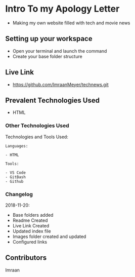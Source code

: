 # Intro To my Apology Letter

- Making my own website filled with tech and movie news

## Setting up your workspace

- Open your terminal and launch the command 
- Create your base folder structure 
## Live Link
- https://github.com/ImraanMeyer/technews.git

## Prevalent Technologies Used

 - HTML
 

### Other Technologies Used

Technologies and Tools Used:

```
Languages:

- HTML

```
```
Tools:

- VS Code
- GitBash
- Github

```

### Changelog

2018-11-20:
- Base folders added
- Readme Created
- Live Link Created
- Updated index file
- Images folder created and updated
- Configured links

## Contributors

Imraan
